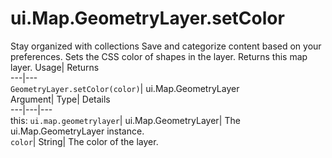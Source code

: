  
#  ui.Map.GeometryLayer.setColor 
Stay organized with collections  Save and categorize content based on your preferences. 
Sets the CSS color of shapes in the layer. 
Returns this map layer.
Usage| Returns  
---|---  
`GeometryLayer.setColor(color)`| ui.Map.GeometryLayer  
Argument| Type| Details  
---|---|---  
this: `ui.map.geometrylayer`| ui.Map.GeometryLayer| The ui.Map.GeometryLayer instance.  
`color`| String| The color of the layer.  
